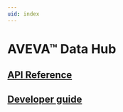 ```yaml
---
uid: index
---
```


# AVEVA™ Data Hub

## [API Reference](xref:osisoftCloudServices)

## [Developer guide](xref:lp-dev-guide)
